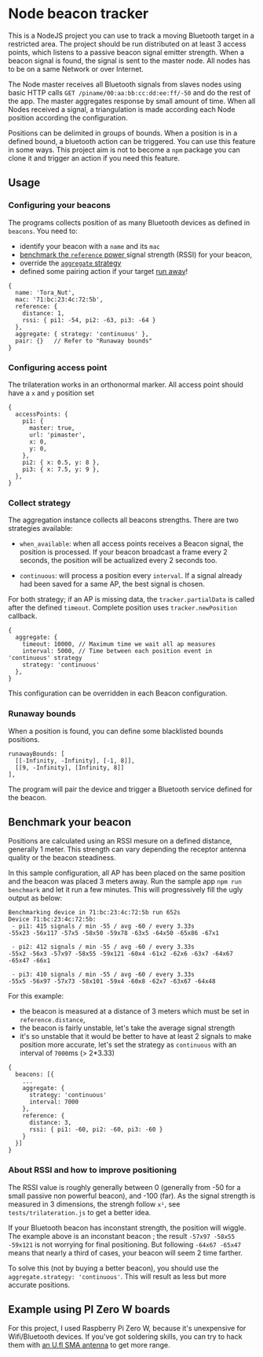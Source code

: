 # Node beacon tracker
This is a NodeJS project you can use to track a moving Bluetooth target in a restricted area. The project should be run distributed on at least 3 access points, which listens to a passive beacon signal emitter strength.
When a beacon signal is found, the signal is sent to the master node. All nodes has to be on a same Network or over Internet.

The Node master receives all Bluetooth signals from slaves nodes using basic HTTP calls `GET /piname/00:aa:bb:cc:dd:ee:ff/-50` and do the rest of the app.
The master aggregates response by small amount of time. When all Nodes received a signal, a triangulation is made according each Node position according the configuration.

Positions can be delimited in groups of bounds. When a position is in a defined bound, a bluetooth action can be triggered.
You can use this feature in some ways. This project aim is not to become a `npm` package you can clone it and trigger an action if you need this feature.


## Usage
### Configuring your beacons
The programs collects position of as many Bluetooth devices as defined in `beacons`.
You need to:
- identify your beacon with a `name` and its `mac`
- [benchmark the `reference` power ](#Benchmark-your-beacon) signal strength (RSSI) for your beacon,
- override the [`aggregate` strategy](#collect-strategy)
- defined some pairing action if your target [run away](#runaway-bounds)!

```json5
{
  name: 'Tora_Nut',
  mac: '71:bc:23:4c:72:5b',
  reference: {
    distance: 1,
    rssi: { pi1: -54, pi2: -63, pi3: -64 }
  },
  aggregate: { strategy: 'continuous' },
  pair: {}   // Refer to "Runaway bounds"
}
```


### Configuring access point
The trilateration works in an orthonormal marker. All access point should have a `x` and `y` position set
```json5
{
  accessPoints: {
    pi1: {
      master: true,
      url: 'pimaster',
      x: 0,
      y: 0,
    },
    pi2: { x: 0.5, y: 8 },
    pi3: { x: 7.5, y: 9 },
  },
}
```


### Collect strategy
The aggregation instance collects all beacons strengths. There are two strategies available:

- `when_available`: when all access points receives a Beacon signal, the position is processed. If your beacon broadcast a frame every 2 seconds, the position will be actualized every 2 seconds too.

- `continuous`: will process a position every `interval`. If a signal already had been saved for a same AP, the best signal is chosen.

For both strategy; if an AP is missing data, the `tracker.partialData` is called after the defined `timeout`. Complete position uses `tracker.newPosition` callback.


```json5
{
  aggregate: {
    timeout: 10000, // Maximum time we wait all ap measures
    interval: 5000, // Time between each position event in 'continuous' strategy
    strategy: 'continuous'
  },
}
```

This configuration can be overridden in each Beacon configuration.


### Runaway bounds
When a position is found, you can define some blacklisted bounds positions.

```json5
runawayBounds: [
  [[-Infinity, -Infinity], [-1, 8]],
  [[9, -Infinity], [Infinity, 8]]
],
```

The program will pair the device and trigger a Bluetooth service defined for the beacon.



## Benchmark your beacon
Positions are calculated using an RSSI mesure on a defined distance, generally 1 meter. This strength can vary depending the receptor antenna quality or the beacon steadiness.

In this sample configuration, all AP has been placed on the same position and the beacon was placed 3 meters away. Run the sample app `npm run benchmark` and let it run a few minutes. This will progressively fill the ugly output as below:
```
Benchmarking device in 71:bc:23:4c:72:5b run 652s
Device 71:bc:23:4c:72:5b:
 - pi1: 415 signals / min -55 / avg -60 / every 3.33s
-55x23 -56x117 -57x5 -58x50 -59x78 -63x5 -64x50 -65x86 -67x1

 - pi2: 412 signals / min -55 / avg -60 / every 3.33s
-55x2 -56x3 -57x97 -58x55 -59x121 -60x4 -61x2 -62x6 -63x7 -64x67 -65x47 -66x1

 - pi3: 410 signals / min -55 / avg -60 / every 3.33s
-55x5 -56x97 -57x73 -58x101 -59x4 -60x8 -62x7 -63x67 -64x48
```

For this example:
- the beacon is measured at a distance of 3 meters which must be set in `reference.distance`,
- the beacon is fairly unstable, let's take the average signal strength
- it's so unstable that it would be better to have at least 2 signals to make position more accurate, let's set the strategy as `continuous` with an interval of `7000`ms (> 2*3.33)
```json5
{
  beacons: [{
    ...
    aggregate: {
      strategy: 'continuous'
      interval: 7000
    },
    reference: {
      distance: 3,
      rssi: { pi1: -60, pi2: -60, pi3: -60 }
    }
  }]
}
```

### About RSSI and how to improve positioning
The RSSI value is roughly generally between 0 (generally from -50 for a small passive non powerful beacon), and -100 (far).
As the signal strength is measured in 3 dimensions, the strengh follow `x²`, see `tests/trilateration.js` to get a better idea.

If your Bluetooth beacon has inconstant strength, the position will wiggle. The example above is an inconstant beacon ; the result `-57x97 -58x55 -59x121` is not worrying for final positioning. But following `-64x67 -65x47` means that nearly a third of cases, your beacon will seem 2 time farther.

To solve this (not by buying a better beacon), you should use the `aggregate.strategy: 'continuous'`. This will result as less but more accurate positions.

## Example using PI Zero W boards
For this project, I used Raspberry Pi Zero W, because it's unexpensive for Wifi/Bluetooth devices.
If you've got soldering skills, you can try to hack them with [an U.fl SMA antenna](https://www.briandorey.com/post/raspberry-pi-zero-w-external-antenna-mod) to get more range.
